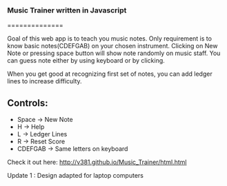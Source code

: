 <h3>Music Trainer written in Javascript</h3>
==============

Goal of this web app is to teach you music notes. 
Only requirement is to know basic notes(CDEFGAB) on your chosen instrument.
Clicking on New Note or pressing space button will show note randomly on music staff.
You can guess note either by using keyboard or by clicking.

When you get good at recognizing first set of notes, you can add ledger lines to increase difficulty.

<h2> Controls: </h2>
<ul>
  <li>Space -> New Note</li>
  <li>H -> Help </li>
  <li>L -> Ledger Lines</li>
  <li>R -> Reset Score</li>
  <li>CDEFGAB -> Same letters on keyboard</li>
</ul>

Check it out here: http://v381.github.io/Music_Trainer/html.html


Update 1 : Design adapted for laptop computers
